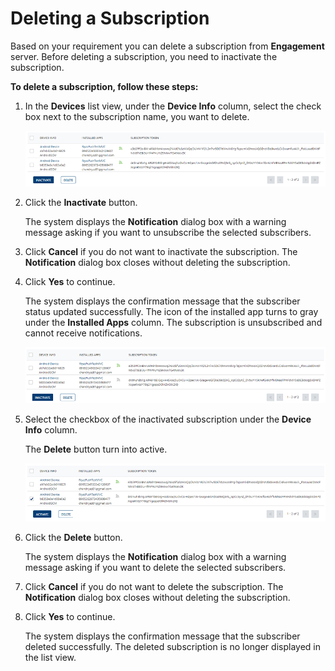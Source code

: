                            


Deleting a Subscription
=======================

Based on your requirement you can delete a subscription from **Engagement** server. Before deleting a subscription, you need to inactivate the subscription.

**To delete a subscription, follow these steps:**

1.  In the **Devices** list view, under the **Device Info** column, select the check box next to the subscription name, you want to delete.
    
    ![](../Resources/Images/Overview/Subscribers/Devices/del_dev1_593x101.png)
    
2.  Click the **Inactivate** button.
    
    The system displays the **Notification** dialog box with a warning message asking if you want to unsubscribe the selected subscribers.
    
3.  Click **Cancel** if you do not want to inactivate the subscription. The **Notification** dialog box closes without deleting the subscription.
4.  Click **Yes** to continue.
    
    The system displays the confirmation message that the subscriber status updated successfully. The icon of the installed app turns to gray under the **Installed Apps** column. The subscription is unsubscribed and cannot receive notifications.
    
    ![](../Resources/Images/Overview/Subscribers/Devices/del_dev2_598x101.png)
    
5.  Select the checkbox of the inactivated subscription under the **Device Info** column.
    
    The **Delete** button turn into active.
    
    ![](../Resources/Images/Overview/Subscribers/Devices/del_dev3_599x102.png)
    
6.  Click the **Delete** button.
    
    The system displays the **Notification** dialog box with a warning message asking if you want to delete the selected subscribers.
    
7.  Click **Cancel** if you do not want to delete the subscription. The **Notification** dialog box closes without deleting the subscription.
8.  Click **Yes** to continue.
    
    The system displays the confirmation message that the subscriber deleted successfully. The deleted subscription is no longer displayed in the list view.
